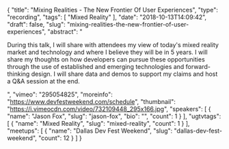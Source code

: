 {
  "title": "Mixing Realities - The New Frontier Of User Experiences",
  "type": "recording",
  "tags": [
    "Mixed Reality"
  ],
  "date": "2018-10-13T14:09:42",
  "draft": false,
  "slug": "mixing-realities-the-new-frontier-of-user-experiences",
  "abstract": "<p>During this talk, I will share with attendees my view of today's mixed reality market and technology and where I believe they will be in 5 years. I will share my thoughts on how developers can pursue these opportunities through the use of established and emerging technologies and forward-thinking design. I will share data and demos to support my claims and host a Q&A session at the end.</p>",
  "vimeo": "295054825",
  "moreinfo": "https://www.devfestweekend.com/schedule",
  "thumbnail": "https://i.vimeocdn.com/video/732109448_295x166.jpg",
  "speakers": [
    {
      "name": "Jason Fox",
      "slug": "jason-fox",
      "bio": "",
      "count": 1
    }
  ],
  "ugtvtags": [
    {
      "name": "Mixed Reality",
      "slug": "mixed-reality",
      "count": 1
    }
  ],
  "meetups": [
    {
      "name": "Dallas Dev Fest Weekend",
      "slug": "dallas-dev-fest-weekend",
      "count": 12
    }
  ]
}